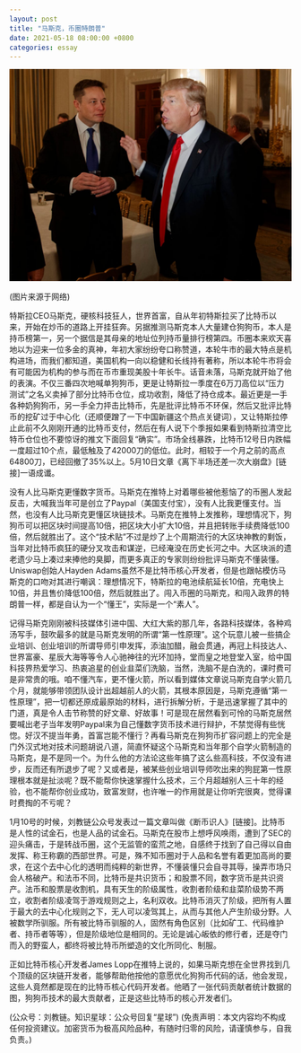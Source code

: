 ```yaml
---
layout: post
title: "马斯克，币圈特朗普"
date: 2021-05-18 08:00:00 +0800
categories: essay
---
```


![](/images/2021/20210518.jpg)

(图片来源于网络)

特斯拉CEO马斯克，硬核科技狂人，世界首富，自从年初特斯拉买了比特币以来，开始在炒币的道路上开挂狂奔。另据推测马斯克本人大量建仓狗狗币，本人是持币榜第一，另一个据信是其母亲的地址位列持币量排行榜第四。币圈本来欢天喜地以为迎来一位多金的真神，年初大家纷纷夸口称赞道，本轮牛市的最大特点是机构进场，而我们都知道，美国机构一向以稳健和长线持有著称，所以本轮牛市将会有可能因为机构的参与而在币市重现美股十年长牛。话音未落，马斯克就开始了他的表演。不仅三番四次地喊单狗狗币，更是让特斯拉一季度在6万刀高位以“压力测试”之名义卖掉了部分比特币仓位，成功收割，降低了持仓成本。最近更是一手各种奶狗狗币，另一手全力抨击比特币，先是批评比特币不环保，然后又批评比特币的挖矿过于中心化（还顺便蹭了一下中国新疆这个热点关键词），又让特斯拉停止此前不久刚刚开通的比特币支付，然后在有人说下个季报如果看到特斯拉清空比特币仓位也不要惊讶的推文下面回复“确实”。市场全线暴跌，比特币12号日内跌幅一度超过10个点，最低触及了42000刀的低位。此时，相较于一个月之前的高点64800刀，已经回撤了35%以上。5月10日文章《离下半场还差一次大崩盘》[链接]一语成谶。

没有人比马斯克更懂数字货币。马斯克在推特上对着哪些被他惹恼了的币圈人发起反击，大喊我当年可是创立了Paypal（美国支付宝），没有人比我更懂支付。当然，也没有人比马斯克更懂区块链技术。马斯克在推特上发推称，理想情况下，狗狗币可以把区块时间提高10倍，把区块大小扩大10倍，并且把转账手续费降低100倍，然后就胜出了。这个“技术贴”不过是炒了上个周期流行的大区块神教的剩饭，当年对比特币疯狂的硬分叉攻击和谋逆，已经淹没在历史长河之中。大区块派的遗老遗少马上凑过来捧他的臭脚，而更多真正的专家则纷纷批评马斯克不懂装懂。Uniswap创始人Hayden Adams虽然不是比特币核心开发者，但是也跟帖模仿马斯克的口吻对其进行嘲讽：理想情况下，特斯拉的电池续航延长10倍，充电快上10倍，并且售价降低100倍，然后就胜出了。闯入币圈的马斯克，和闯入政界的特朗普一样，都是自认为一个“懂王”，实际是一个“素人”。

记得马斯克刚刚被科技媒体引进中国、大红大紫的那几年，各路科技媒体，各种鸡汤写手，鼓吹最多的就是马斯克发明的所谓“第一性原理”。这个玩意儿被一些搞企业培训、创业培训的所谓导师引申发挥，添油加醋，融会贯通，再冠上科技达人、世界富豪、星辰大海等等令人心驰神往的光环加持，堂而皇之地登堂入室，给中国科技界热爱学习、热衷追星的创业韭菜们洗脑，当然，洗脑不是白洗的，课时费可是非常贵的哦。咱不懂汽车，更不懂火箭，所以看到媒体文章说马斯克自学火箭几个月，就能够带领团队设计出超越前人的火箭，其根本原因是，马斯克遵循“第一性原理”，把一切都还原成最原始的材料，进行拆解分析，于是迅速掌握了其中的门道，真是令人击节称赞的好文章、好故事！可是现在居然看到可怜的马斯克居然要喊出老子当年发明Paypal来为自己懂数字货币技术进行辩护，不禁觉得有些恍惚。好汉不提当年勇，首富岂能不懂行？再看马斯克在狗狗币扩容问题上的完全是门外汉式地对技术问题胡说八道，简直怀疑这个马斯克和当年那个自学火箭制造的马斯克，是不是同一个。为什么他的方法论这些年搞了这么些高科技，不仅没有进步，反而还有所退步了呢？又或者是，被某些创业培训导师吹出来的狗屁第一性原理根本就是扯淡呢？既不能帮你快速掌握什么技术，三个月超越别人三十年的经验，也不能帮你创业成功，致富发财，也许唯一的作用就是让你听完很爽，觉得课时费掏的不亏呢？

1月10号的时候，刘教链公众号发表过一篇文章叫做《断币识人》[链接]。比特币是人性的试金石，也是人品的试金石。马斯克在股市上想呼风唤雨，遭到了SEC的迎头痛击，于是转战币圈，这个无监管的蛮荒之地，自感终于找到了自己得以自由发挥、称王称霸的西部世界。可是，殊不知币圈对于人品和名誉有着更加高尚的要求，在这个去中心化的透明而纯粹的新世界，不懂装懂只会自寻其辱，操弄市场只会人格破产。和法币不同，比特币是共识货币；和股票不同，数字货币是共识资产。法币和股票是收割机，具有天生的阶级属性，收割者阶级和韭菜阶级势不两立，收割者阶级凌驾于游戏规则之上，名利双收。比特币消灭了阶级，把所有人置于最大的去中心化规则之下，无人可以凌驾其上，从而与其他人产生阶级分野。人被数学所驯服。所有被比特币驯服的人，固然有角色区别（比如矿工、代码维护者、持币者等等），但是阶级地位是相同的。无论是诚心皈依的修行者，还是夺门而入的野蛮人，都终将被比特币所塑造的文化所同化、制服。

正如比特币核心开发者James Lopp在推特上说的，如果马斯克想在全世界找到几个顶级的区块链开发者，能够帮助他按他的意愿优化狗狗币代码的话，他会发现，这些人竟然都是现在的比特币核心代码开发者。他晒了一张代码贡献者统计数据的图，狗狗币技术的最大贡献者，正是这些比特币的核心开发者们。

(公众号：刘教链。知识星球：公众号回复“星球”)
(免责声明：本文内容均不构成任何投资建议。加密货币为极高风险品种，有随时归零的风险，请谨慎参与，自我负责。)
